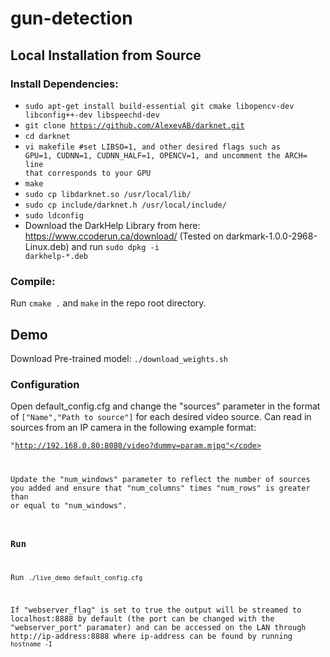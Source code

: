 # gun-detection
## Local Installation from Source
### Install Dependencies:
* <code>sudo apt-get install build-essential git cmake libopencv-dev libconfig++-dev libspeechd-dev</code>
* <code>git clone https://github.com/AlexeyAB/darknet.git</code>
* <code>cd darknet</code>
* <code>vi makefile #set LIBSO=1, and other desired flags such as GPU=1, CUDNN=1, CUDNN_HALF=1, OPENCV=1, and uncomment the ARCH= line that corresponds to your GPU</code>
* <code>make</code>
* <code>sudo cp libdarknet.so /usr/local/lib/</code>
* <code>sudo cp include/darknet.h /usr/local/include/</code>
* <code>sudo ldconfig</code>
* Download the DarkHelp Library from here: <link>https://www.ccoderun.ca/download/</link> (Tested on darkmark-1.0.0-2968-Linux.deb) and run <code>sudo dpkg -i darkhelp-*.deb</code>
### Compile:
Run <code>cmake .</code> and <code>make</code> in the repo root directory.
## Demo
Download Pre-trained model: <code>./download_weights.sh</code>
### Configuration
Open default_config.cfg and change the "sources" parameter in the format of <code>["Name","Path to source"]</code> for each desired video source. Can read in sources from an IP camera in the following example format:

<code>"http://192.168.0.80:8080/video?dummy=param.mjpg"</code>

Update the "num_windows" parameter to reflect the number of sources you added and ensure that "num_columns" times "num_rows" is greater than or equal to "num_windows".

### Run
Run <code>./live_demo default_config.cfg</code>

If "webserver_flag" is set to true the output will be streamed to localhost:8888 by default (the port can be changed with the "webserver_port" paramater) and can be accessed on the LAN through http://ip-address:8888 where ip-address can be found by running <code>hostname -I</code>
